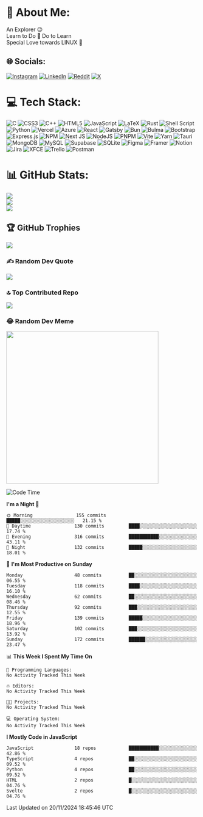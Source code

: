 


# 💫 About Me:
An Explorer 😉<br>Learn to Do 🔁 Do to Learn<br>Special Love towards LINUX 💝


## 🌐 Socials:
[![Instagram](https://img.shields.io/badge/Instagram-%23E4405F.svg?logo=Instagram&logoColor=white)](https://instagram.com/rex_incognito) [![LinkedIn](https://img.shields.io/badge/LinkedIn-%230077B5.svg?logo=linkedin&logoColor=white)](https://linkedin.com/in/nitprnv) [![Reddit](https://img.shields.io/badge/Reddit-%23FF4500.svg?logo=Reddit&logoColor=white)](https://reddit.com/user/winged_nemesis) [![X](https://img.shields.io/badge/X-black.svg?logo=X&logoColor=white)](https://x.com/nitprnv) 

# 💻 Tech Stack:
![C](https://img.shields.io/badge/c-%2300599C.svg?style=for-the-badge&logo=c&logoColor=white) ![CSS3](https://img.shields.io/badge/css3-%231572B6.svg?style=for-the-badge&logo=css3&logoColor=white) ![C++](https://img.shields.io/badge/c++-%2300599C.svg?style=for-the-badge&logo=c%2B%2B&logoColor=white) ![HTML5](https://img.shields.io/badge/html5-%23E34F26.svg?style=for-the-badge&logo=html5&logoColor=white) ![JavaScript](https://img.shields.io/badge/javascript-%23323330.svg?style=for-the-badge&logo=javascript&logoColor=%23F7DF1E) ![LaTeX](https://img.shields.io/badge/latex-%23008080.svg?style=for-the-badge&logo=latex&logoColor=white) ![Rust](https://img.shields.io/badge/rust-%23000000.svg?style=for-the-badge&logo=rust&logoColor=white) ![Shell Script](https://img.shields.io/badge/shell_script-%23121011.svg?style=for-the-badge&logo=gnu-bash&logoColor=white) ![Python](https://img.shields.io/badge/python-3670A0?style=for-the-badge&logo=python&logoColor=ffdd54) ![Vercel](https://img.shields.io/badge/vercel-%23000000.svg?style=for-the-badge&logo=vercel&logoColor=white) ![Azure](https://img.shields.io/badge/azure-%230072C6.svg?style=for-the-badge&logo=microsoftazure&logoColor=white) ![React](https://img.shields.io/badge/react-%2320232a.svg?style=for-the-badge&logo=react&logoColor=%2361DAFB) ![Gatsby](https://img.shields.io/badge/Gatsby-%23663399.svg?style=for-the-badge&logo=gatsby&logoColor=white) ![Bun](https://img.shields.io/badge/Bun-%23000000.svg?style=for-the-badge&logo=bun&logoColor=white) ![Bulma](https://img.shields.io/badge/bulma-00D0B1?style=for-the-badge&logo=bulma&logoColor=white) ![Bootstrap](https://img.shields.io/badge/bootstrap-%238511FA.svg?style=for-the-badge&logo=bootstrap&logoColor=white) ![Express.js](https://img.shields.io/badge/express.js-%23404d59.svg?style=for-the-badge&logo=express&logoColor=%2361DAFB) ![NPM](https://img.shields.io/badge/NPM-%23CB3837.svg?style=for-the-badge&logo=npm&logoColor=white) ![Next JS](https://img.shields.io/badge/Next-black?style=for-the-badge&logo=next.js&logoColor=white) ![NodeJS](https://img.shields.io/badge/node.js-6DA55F?style=for-the-badge&logo=node.js&logoColor=white) ![PNPM](https://img.shields.io/badge/pnpm-%234a4a4a.svg?style=for-the-badge&logo=pnpm&logoColor=f69220) ![Vite](https://img.shields.io/badge/vite-%23646CFF.svg?style=for-the-badge&logo=vite&logoColor=white) ![Yarn](https://img.shields.io/badge/yarn-%232C8EBB.svg?style=for-the-badge&logo=yarn&logoColor=white) ![Tauri](https://img.shields.io/badge/tauri-%2324C8DB.svg?style=for-the-badge&logo=tauri&logoColor=%23FFFFFF) ![MongoDB](https://img.shields.io/badge/MongoDB-%234ea94b.svg?style=for-the-badge&logo=mongodb&logoColor=white) ![MySQL](https://img.shields.io/badge/mysql-%2300000f.svg?style=for-the-badge&logo=mysql&logoColor=white) ![Supabase](https://img.shields.io/badge/Supabase-3ECF8E?style=for-the-badge&logo=supabase&logoColor=white) ![SQLite](https://img.shields.io/badge/sqlite-%2307405e.svg?style=for-the-badge&logo=sqlite&logoColor=white) ![Figma](https://img.shields.io/badge/figma-%23F24E1E.svg?style=for-the-badge&logo=figma&logoColor=white) ![Framer](https://img.shields.io/badge/Framer-black?style=for-the-badge&logo=framer&logoColor=blue) ![Notion](https://img.shields.io/badge/Notion-%23000000.svg?style=for-the-badge&logo=notion&logoColor=white) ![Jira](https://img.shields.io/badge/jira-%230A0FFF.svg?style=for-the-badge&logo=jira&logoColor=white) ![XFCE](https://img.shields.io/badge/XFCE-%232284F2.svg?style=for-the-badge&logo=xfce&logoColor=white) ![Trello](https://img.shields.io/badge/Trello-%23026AA7.svg?style=for-the-badge&logo=Trello&logoColor=white) ![Postman](https://img.shields.io/badge/Postman-FF6C37?style=for-the-badge&logo=postman&logoColor=white)
# 📊 GitHub Stats:
![](https://github-readme-stats.vercel.app/api?username=nitz-prnv&theme=buefy&hide_border=false&include_all_commits=false&count_private=false)<br/>
![](https://github-readme-streak-stats.herokuapp.com/?user=nitz-prnv&theme=buefy&hide_border=false)<br/>
![](https://github-readme-stats.vercel.app/api/top-langs/?username=nitz-prnv&theme=buefy&hide_border=false&include_all_commits=false&count_private=false&layout=compact)

## 🏆 GitHub Trophies
![](https://github-profile-trophy.vercel.app/?username=nitz-prnv&theme=discord&no-frame=false&no-bg=true&margin-w=4)

### ✍️ Random Dev Quote
![](https://quotes-github-readme.vercel.app/api?type=vetical&theme=radical)

### 🔝 Top Contributed Repo
![](https://github-contributor-stats.vercel.app/api?username=nitz-prnv&limit=5&theme=dark&combine_all_yearly_contributions=true)

### 😂 Random Dev Meme
<img src='https://randommeme-five.vercel.app/' style="height: 400px;"/>
 
 
<!--START_SECTION:waka-->
![Code Time](http://img.shields.io/badge/Code%20Time-172%20hrs%2050%20mins-blue)

**I'm a Night 🦉** 

```text
🌞 Morning                155 commits         █████░░░░░░░░░░░░░░░░░░░░   21.15 % 
🌆 Daytime                130 commits         ████░░░░░░░░░░░░░░░░░░░░░   17.74 % 
🌃 Evening                316 commits         ███████████░░░░░░░░░░░░░░   43.11 % 
🌙 Night                  132 commits         █████░░░░░░░░░░░░░░░░░░░░   18.01 % 
```
📅 **I'm Most Productive on Sunday** 

```text
Monday                   48 commits          ██░░░░░░░░░░░░░░░░░░░░░░░   06.55 % 
Tuesday                  118 commits         ████░░░░░░░░░░░░░░░░░░░░░   16.10 % 
Wednesday                62 commits          ██░░░░░░░░░░░░░░░░░░░░░░░   08.46 % 
Thursday                 92 commits          ███░░░░░░░░░░░░░░░░░░░░░░   12.55 % 
Friday                   139 commits         █████░░░░░░░░░░░░░░░░░░░░   18.96 % 
Saturday                 102 commits         ███░░░░░░░░░░░░░░░░░░░░░░   13.92 % 
Sunday                   172 commits         ██████░░░░░░░░░░░░░░░░░░░   23.47 % 
```


📊 **This Week I Spent My Time On** 

```text
💬 Programming Languages: 
No Activity Tracked This Week

🔥 Editors: 
No Activity Tracked This Week

🐱‍💻 Projects: 
No Activity Tracked This Week

💻 Operating System: 
No Activity Tracked This Week
```

**I Mostly Code in JavaScript** 

```text
JavaScript               18 repos            ███████████░░░░░░░░░░░░░░   42.86 % 
TypeScript               4 repos             ██░░░░░░░░░░░░░░░░░░░░░░░   09.52 % 
Python                   4 repos             ██░░░░░░░░░░░░░░░░░░░░░░░   09.52 % 
HTML                     2 repos             █░░░░░░░░░░░░░░░░░░░░░░░░   04.76 % 
Svelte                   2 repos             █░░░░░░░░░░░░░░░░░░░░░░░░   04.76 % 
```




 Last Updated on 20/11/2024 18:45:46 UTC
<!--END_SECTION:waka-->

